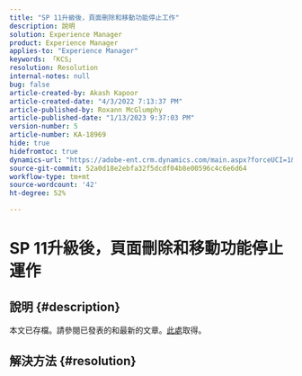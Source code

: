```yaml
---
title: "SP 11升級後，頁面刪除和移動功能停止工作"
description: 說明
solution: Experience Manager
product: Experience Manager
applies-to: "Experience Manager"
keywords: 「KCS」
resolution: Resolution
internal-notes: null
bug: false
article-created-by: Akash Kapoor
article-created-date: "4/3/2022 7:13:37 PM"
article-published-by: Roxann McGlumphy
article-published-date: "1/13/2023 9:37:03 PM"
version-number: 5
article-number: KA-18969
hide: true
hidefromtoc: true
dynamics-url: "https://adobe-ent.crm.dynamics.com/main.aspx?forceUCI=1&pagetype=entityrecord&etn=knowledgearticle&id=bdedee26-82b3-ec11-983f-000d3a5d09d6"
source-git-commit: 52a0d18e2ebfa32f5dcdf04b8e00596c4c6e6d64
workflow-type: tm+mt
source-wordcount: '42'
ht-degree: 52%

---
```


# SP 11升級後，頁面刪除和移動功能停止運作

## 說明 {#description}

本文已存檔。請參閱已發表的和最新的文章。[此處](https://experienceleague.adobe.com/search.html#sort=relevancy)取得。

## 解決方法 {#resolution}

